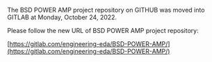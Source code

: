 The BSD POWER AMP project repository on GITHUB was moved into GITLAB
at Monday, October 24, 2022.

Please follow the new URL of BSD POWER AMP project repository:

[https://gitlab.com/engineering-eda/BSD-POWER-AMP/](https://gitlab.com/engineering-eda/BSD-POWER-AMP/)
